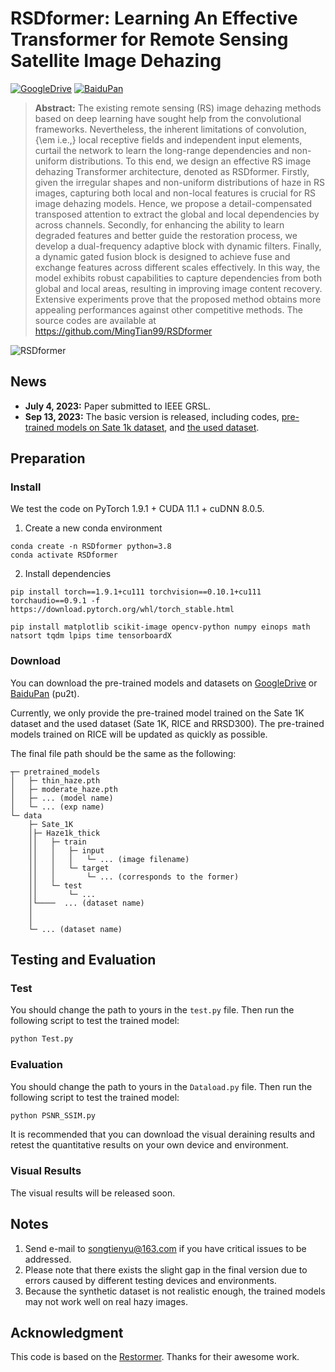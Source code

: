 # RSDformer: Learning An Effective Transformer for Remote Sensing Satellite Image Dehazing

[![GoogleDrive](https://img.shields.io/badge/Data-GoogleDrive-brightgreen)](https://drive.google.com/drive/folders/1KRR_L276nviPT9JFPL9zfBiZVKJO6dM1?usp=drive_link)
[![BaiduPan](https://img.shields.io/badge/Data-BaiduPan-brightgreen)](https://pan.baidu.com/s/1TlgoslD-hIzySDL8l6gekw?pwd=pu2t)

> **Abstract:** 
The existing remote sensing (RS) image dehazing methods based on deep learning have sought help from the convolutional frameworks.
Nevertheless, the inherent limitations of convolution, {\em i.e.,} local receptive fields and independent input elements, curtail the network to learn the long-range dependencies and non-uniform distributions. 
To this end, we design an effective RS image dehazing Transformer architecture, denoted as RSDformer.
Firstly, given the irregular shapes and non-uniform distributions of haze in RS images, capturing both local and non-local features is crucial for RS image dehazing models.
Hence, we propose a detail-compensated transposed attention to extract the global and local dependencies by across channels.
Secondly, for enhancing the ability to learn degraded features and better guide the restoration process, we develop a dual-frequency adaptive block with dynamic filters.
Finally, a dynamic gated fusion block is designed to achieve fuse and exchange features across different scales effectively.
In this way, the model exhibits robust capabilities to capture dependencies from both global and local areas, resulting in improving image content recovery.
Extensive experiments prove that the proposed method obtains more appealing performances against other competitive methods.
The source codes are available at https://github.com/MingTian99/RSDformer

![RSDformer](figs/arch.png)

## News

- **July 4, 2023:** Paper submitted to IEEE GRSL. 
- **Sep 13, 2023:** The basic version is released, including codes, [pre-trained models on Sate 1k dataset](https://pan.baidu.com/s/1TlgoslD-hIzySDL8l6gekw?pwd=pu2t), and [the used dataset](https://pan.baidu.com/s/1TlgoslD-hIzySDL8l6gekw?pwd=pu2t).
## Preparation

### Install

We test the code on PyTorch 1.9.1 + CUDA 11.1 + cuDNN 8.0.5.

1. Create a new conda environment
```
conda create -n RSDformer python=3.8
conda activate RSDformer 
```

2. Install dependencies
```
pip install torch==1.9.1+cu111 torchvision==0.10.1+cu111 torchaudio==0.9.1 -f https://download.pytorch.org/whl/torch_stable.html

pip install matplotlib scikit-image opencv-python numpy einops math natsort tqdm lpips time tensorboardX
```

### Download

You can download the pre-trained models and datasets on [GoogleDrive](https://pan.baidu.com/s/1TlgoslD-hIzySDL8l6gekw?pwd=pu2t) or [BaiduPan](https://pan.baidu.com/s/1TlgoslD-hIzySDL8l6gekw?pwd=pu2t) (pu2t).

Currently, we only provide the pre-trained model trained on the Sate 1K dataset and the used dataset (Sate 1K, RICE and RRSD300).  The pre-trained models trained on RICE will be updated as quickly as possible.

The final file path should be the same as the following:

```
┬─ pretrained_models
│   ├─ thin_haze.pth
│   ├─ moderate_haze.pth
│   ├─ ... (model name)
│   └─ ... (exp name)
└─ data
    ├─ Sate_1K
    │├─ Haze1k_thick
    ││   ├─ train
    ││   │   ├─ input
    ││   │   │   └─ ... (image filename)
    ││   │   └─ target
    ││   │       └─ ... (corresponds to the former)
    ││   └─ test
    ││       └─ ...
    │└────  ... (dataset name)
    │
    │
    └─ ... (dataset name)

```
## Testing and Evaluation

### Test
You should change the path to yours in the `test.py` file.  Then run the following script to test the trained model:

```sh
python Test.py
```


### Evaluation
You should change the path to yours in the `Dataload.py` file.  Then run the following script to test the trained model:

```sh
python PSNR_SSIM.py
```
It is recommended that you can download the visual deraining results and retest the quantitative results on your own device and environment.

### Visual Results

The visual results will be released soon.

## Notes

1. Send e-mail to songtienyu@163.com if you have critical issues to be addressed.
2. Please note that there exists the slight gap in the final version due to errors caused by different testing devices and environments. 
3. Because the synthetic dataset is not realistic enough, the trained models may not work well on real hazy images.


## Acknowledgment

This code is based on the [Restormer](https://github.com/swz30/Restormer). Thanks for their awesome work.

